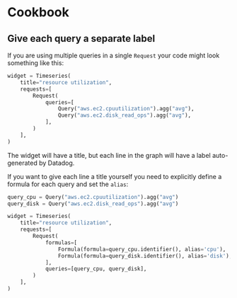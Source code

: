 # Cookbook


## Give each query a separate label

If you are using multiple queries in a single `Request` your code might look something like this:

```python
widget = Timeseries(
    title="resource utilization",
    requests=[
        Request(
            queries=[
                Query("aws.ec2.cpuutilization").agg("avg"),
                Query("aws.ec2.disk_read_ops").agg("avg"),
            ],
        )
    ],
)
```

The widget will have a title, but each line in the graph will have a label auto-generated by Datadog.

If you want to give each line a title yourself you need to explicitly define a
formula for each query and set the `alias`:

```python
query_cpu = Query("aws.ec2.cpuutilization").agg("avg")
query_disk = Query("aws.ec2.disk_read_ops").agg("avg")

widget = Timeseries(
    title="resource utilization",
    requests=[
        Request(
            formulas=[
                Formula(formula=query_cpu.identifier(), alias='cpu'),
                Formula(formula=query_disk.identifier(), alias='disk'),
            ],
            queries=[query_cpu, query_disk],
        )
    ],
)
```
